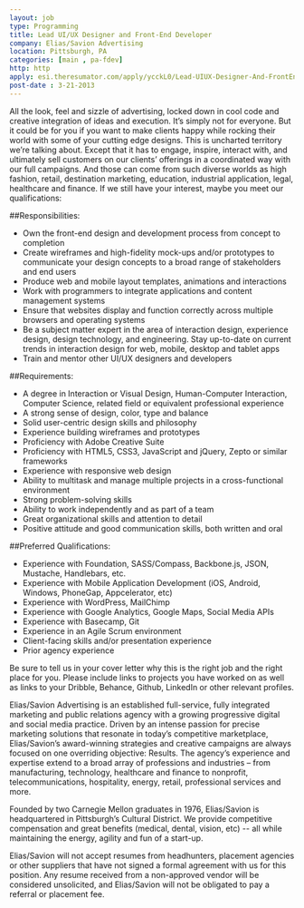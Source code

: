 ```yaml
---
layout: job
type: Programming
title: Lead UI/UX Designer and Front-End Developer
company: Elias/Savion Advertising
location: Pittsburgh, PA
categories: [main , pa-fdev]
http: http
apply: esi.theresumator.com/apply/ycckL0/Lead-UIUX-Designer-And-FrontEnd-Developer.html
post-date : 3-21-2013
---
```


All the look, feel and sizzle of advertising, locked down in cool code and creative integration of ideas and execution.  It’s simply not for everyone.  But it could be for you if you want to make clients happy while rocking their world with some of your cutting edge designs.  This is uncharted territory we’re talking about. Except that it has to engage, inspire, interact with, and ultimately sell customers on our clients’ offerings in a coordinated way with our full campaigns.  And those can come from such diverse worlds as high fashion, retail, destination marketing, education, industrial application, legal, healthcare and finance.  If we still have your interest, maybe you meet our qualifications:

##Responsibilities:

* Own the front-end design and development process from concept to completion
* Create wireframes and high-fidelity mock-ups and/or prototypes to communicate your design concepts to a broad range of stakeholders and end users
* Produce web and mobile layout templates, animations and interactions
* Work with programmers to integrate applications and content management systems
* Ensure that websites display and function correctly across multiple browsers and operating systems
* Be a subject matter expert in the area of interaction design, experience design, design technology, and engineering. Stay up-to-date on current trends in interaction design for web, mobile, desktop and tablet apps
* Train and mentor other UI/UX designers and developers

##Requirements:

* A degree in Interaction or Visual Design, Human-Computer Interaction, Computer Science, related field or equivalent professional experience
* A strong sense of design, color, type and balance
* Solid user-centric design skills and philosophy
* Experience building wireframes and prototypes
* Proficiency with Adobe Creative Suite
* Proficiency with HTML5, CSS3, JavaScript and jQuery, Zepto or similar frameworks
* Experience with responsive web design
* Ability to multitask and manage multiple projects in a cross-functional environment
* Strong problem-solving skills
* Ability to work independently and as part of a team
* Great organizational skills and attention to detail
* Positive attitude and good communication skills, both written and oral

##Preferred Qualifications:

* Experience with Foundation, SASS/Compass, Backbone.js, JSON, Mustache, Handlebars, etc.
* Experience with Mobile Application Development (iOS, Android, Windows, PhoneGap, Appcelerator, etc)
* Experience with WordPress, MailChimp
* Experience with Google Analytics, Google Maps, Social Media APIs
* Experience with Basecamp, Git
* Experience in an Agile Scrum environment
* Client-facing skills and/or presentation experience
* Prior agency experience

Be sure to tell us in your cover letter why this is the right job and the right place for you. Please include links to projects you have worked on as well as links to your Dribble, Behance, Github, LinkedIn or other relevant profiles.

Elias/Savion Advertising is an established full-service, fully integrated marketing and public relations agency with a growing progressive digital and social media practice. Driven by an intense passion for precise marketing solutions that resonate in today’s competitive marketplace, Elias/Savion’s award-winning strategies and creative campaigns are always focused on one overriding objective: Results. The agency’s experience and expertise extend to a broad array of professions and industries – from manufacturing, technology, healthcare and finance to nonprofit, telecommunications, hospitality, energy, retail, professional services and more.

Founded by two Carnegie Mellon graduates in 1976, Elias/Savion is headquartered in Pittsburgh’s Cultural District. We provide competitive compensation and great benefits (medical, dental, vision, etc) -- all while maintaining the energy, agility and fun of a start-up.

Elias/Savion will not accept resumes from headhunters, placement agencies or other suppliers that have not signed a formal agreement with us for this position. Any resume received from a non-approved vendor will be considered unsolicited, and Elias/Savion will not be obligated to pay a referral or placement fee.